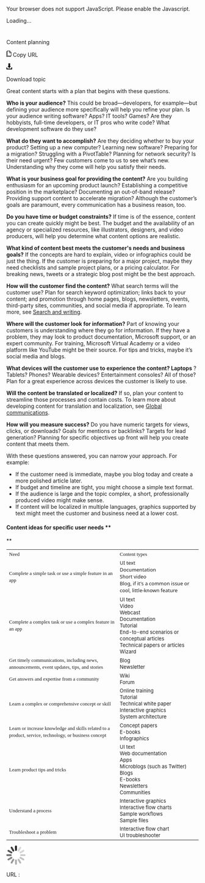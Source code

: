 Your browser does not support JavaScript. Please enable the Javascript.

Loading...

# 

Content planning

![Copy URL](content-planning_files/Copy.png)
Copy URL

![Download](content-planning_files/Download.png)

Download topic

Great content starts with a plan that begins with these questions.

**Who is your audience?** This could
be broad—developers, for example—but defining your audience more
specifically will help you refine your plan. Is your audience
writing software? Apps? IT tools? Games? Are they hobbyists,
full-time developers, or IT pros who write code? What development
software do they use?

**What do they want to accomplish?** Are
they deciding whether to buy your product? Setting up a new computer?
Learning new software? Preparing for a migration? Struggling with a
PivotTable? Planning for network security? Is their need urgent?
Few customers come to us to see what’s new. Understanding why they
come will help you satisfy their needs.

**What is your business goal for providing the content?** 
Are you building enthusiasm for an upcoming product launch?
Establishing a competitive position in the marketplace?
Documenting an out-of-band release? Providing support content to
accelerate migration? Although the customer’s goals are paramount,
every communication has a business reason, too.

**Do you have time or budget constraints?** If
time is of the essence, content you can create quickly might be
best. The budget and the availability of an agency
or specialized resources, like illustrators, designers, and video producers, will help you determine what content options are realistic.

**What kind of content best meets the customer's needs and business goals?** If
the concepts are hard to explain, video or infographics could be
just the thing. If the customer is preparing for a major project,
maybe they need checklists and sample project plans, or a pricing
calculator. For breaking news, tweets or a strategic blog post
might be the best approach. 

**How will the customer find the content?** 
What search terms will the customer use? Plan for search
keyword optimization; links back to your content; and promotion through
home pages, blogs, newsletters, events, third-party sites,
communities, and social media if appropriate. To learn more, see [Search and writing](https://worldready.cloudapp.net/Styleguide/Read?id=2700&topicid=36379). 

**Where will the customer look for information?** 
Part of knowing your customers is understanding where they go for
information. If they have a problem, they may look to product
documentation, Microsoft support, or an expert community. For
training, Microsoft Virtual Academy or a video platform like
YouTube might be their source. For tips and tricks, maybe it’s
social media and blogs.

**What devices will the customer use to experience the content? Laptops** ?
Tablets? Phones? Wearable devices? Entertainment consoles? All of
those? Plan for a great experience across devices the customer is
likely to use. 

**Will the content be translated or localized?** 
If so, plan your content to streamline those processes and contain
costs. To learn more about developing content for translation and
localization, see [Global communications](https://worldready.cloudapp.net/Styleguide/Read?id=2700&topicid=26906).

**How will you measure success?** Do
you have numeric targets for views, clicks, or downloads? Goals for
mentions or backlinks? Targets for lead generation? Planning for
specific objectives up front will help you create content that
meets them.

With these questions answered, you can narrow your approach. For example:

  - If the customer need is immediate, maybe you blog today and create a more polished article later. 
  - If budget and timeline are tight, you might choose a simple text format. 
  - If the audience is large and the topic complex, a short, professionally produced video might make sense.
  - If
    content will be localized in multiple languages, graphics
    supported by text might meet the customer and business need at a
    lower cost.

#### **Content ideas for specific user needs** **
**

<table>
<tbody>
<tr class="odd">
<td><span style="font-family: Segoe UI Semibold; font-size: small;">Need</span></td>
<td><span style="font-family: Segoe UI Semibold; font-size: small;">Content types</span></td>
</tr>
<tr class="even">
<td><div>
<span style="font-family: Segoe UI Semibold; font-size: small;">Complete a simple task or use a simple feature in an app</span>
</div></td>
<td><span style="font-family: Segoe UI; font-size: small;">UI text</span><br />
<span style="font-family: Segoe UI; font-size: small;">Documentation</span><br />
<span style="font-family: Segoe UI; font-size: small;">Short video</span><br />
<span style="font-family: Segoe UI; font-size: small;">Blog, if it's a common issue or cool, little-known feature</span></td>
</tr>
<tr class="odd">
<td><div>
<span style="font-family: Segoe UI Semibold; font-size: small;">Complete a complex task or use a complex feature in an app</span>
</div></td>
<td><div>
<span style="font-size: small;">UI text </span>
</div>
<div>
<span style="font-size: small;">Video</span>
</div>
<div>
<span style="font-size: small;">Webcast</span>
</div>
<div>
<span style="font-size: small;"><span style="font-size: small;">Documentation</span><br />
<span style="font-size: small;">Tutorial</span></span>
</div>
<div>
<span style="font-size: small;">End-to-end scenarios or conceptual articles</span>
</div>
<div>
<span style="font-size: small;">Technical papers or articles</span>
</div>
<div>
<span style="font-size: small;">Wizard</span>
</div></td>
</tr>
<tr class="even">
<td><div>
<span style="font-family: Segoe UI Semibold; font-size: small;">Get timely communications, including news, announcements, event updates, tips, and stories</span>
</div></td>
<td><div>
<span style="font-size: small;">Blog</span>
</div>
<div>
<span style="font-size: small;">Newsletter</span>
</div></td>
</tr>
<tr class="odd">
<td><div>
<span style="font-family: Segoe UI Semibold; font-size: small;">Get answers and expertise from a community</span>
</div></td>
<td><div>
<span style="font-size: small;">Wiki</span>
</div>
<div>
<span style="font-size: small;">Forum</span>
</div></td>
</tr>
<tr class="even">
<td><div>
<span style="font-family: Segoe UI Semibold; font-size: small;">Learn a complex or comprehensive concept or skill</span>
</div></td>
<td><div>
<span style="font-size: small;">Online training</span>
</div>
<div>
<span style="font-size: small;">Tutorial</span>
</div>
<div>
<span style="font-size: small;">Technical white paper</span>
</div>
<div>
<span style="font-size: small;">Interactive graphics</span>
</div>
<div>
<span style="font-size: small;">System architecture</span>
</div></td>
</tr>
<tr class="odd">
<td><div>
<span style="font-family: Segoe UI Semibold; font-size: small;">Learn or increase knowledge and skills related to a product, service, technology, or business concept</span>
</div></td>
<td><div>
<span style="font-size: small;">Concept papers</span>
</div>
<div>
<span style="font-size: small;">E-books</span>
</div>
<div>
<span style="font-size: small;">Infographics</span>
</div></td>
</tr>
<tr class="even">
<td><div>
<span style="font-family: Segoe UI Semibold; font-size: small;">Learn product tips and tricks</span>
</div></td>
<td><div>
<span style="font-size: small;">UI text</span>
</div>
<div>
<span style="font-size: small;">Web documentation</span>
</div>
<div>
<span style="font-size: small;">Apps</span>
</div>
<div>
<span style="font-size: small;">Microblogs (such as Twitter)</span>
</div>
<div>
<span style="font-size: small;">Blogs</span>
</div>
<div>
<span style="font-size: small;">E-books</span>
</div>
<div>
<span style="font-size: small;">Newsletters</span>
</div>
<div>
<span style="font-size: small;">Communities</span>
</div></td>
</tr>
<tr class="odd">
<td><div>
<div>
<span style="font-family: Segoe UI Semibold; font-size: small;">Understand a process</span>
</div>
</div></td>
<td><div>
<div>
<span style="font-size: small;">Interactive graphics</span>
</div>
<div>
<span style="font-size: small;">Interactive flow charts</span>
</div>
<div>
<span style="font-size: small;">Sample workflows</span>
</div>
<div>
<span style="font-size: small;">Sample files</span>
</div>
</div></td>
</tr>
<tr class="even">
<td><div>
<div>
<span style="font-family: Segoe UI Semibold; font-size: small;">Troubleshoot a problem</span>
</div>
</div></td>
<td><div>
<div>
<span style="font-size: small;">Interactive flow chart</span>
</div>
<div>
<span style="font-size: small;">UI troubleshooter</span>
</div>
</div></td>
</tr>
</tbody>
</table>

![In progress](content-planning_files/activity-large.gif)

URL :
